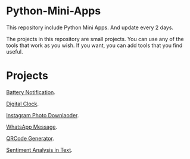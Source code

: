 # Python-Mini-Apps
This repository include Python Mini Apps. And update every 2 days. 

The projects in this repository are small projects. 
You can use any of the tools that work as you wish.
If you want, you can add tools that you find useful.

# Projects

[Battery Notification](https://github.com/ahmetcancakar/Python-Mini-Apps/blob/master/BatteryNotification.py).


[Digital Clock](https://github.com/ahmetcancakar/Python-Mini-Apps/blob/master/DigitalClock.py).


[Instagram Photo Downlaoder](https://github.com/ahmetcancakar/Python-Mini-Apps/blob/master/Instagram-PhotoDownloader.py).


[WhatsApp Message](https://github.com/ahmetcancakar/Python-Mini-Apps/blob/master/Python-WhatsAppMessage.py).


[QRCode Generator](https://github.com/ahmetcancakar/Python-Mini-Apps/blob/master/QRCodeGenerator.py).


[Sentiment Analysis in Text](https://github.com/ahmetcancakar/Python-Mini-Apps/blob/master/SentimentAnalysisinText.py).
